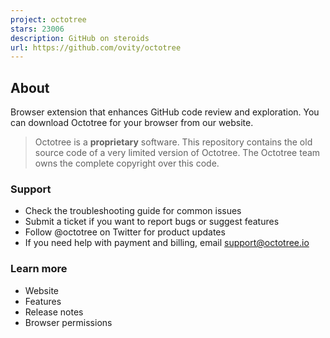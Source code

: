 ```yaml
---
project: octotree
stars: 23006
description: GitHub on steroids
url: https://github.com/ovity/octotree
---
```


About
-----

Browser extension that enhances GitHub code review and exploration. You can download Octotree for your browser from our website.

> Octotree is a **proprietary** software. This repository contains the old source code of a very limited version of Octotree. The Octotree team owns the complete copyright over this code.

### Support

-   Check the troubleshooting guide for common issues
-   Submit a ticket if you want to report bugs or suggest features
-   Follow @octotree on Twitter for product updates
-   If you need help with payment and billing, email support@octotree.io

### Learn more

-   Website
-   Features
-   Release notes
-   Browser permissions
